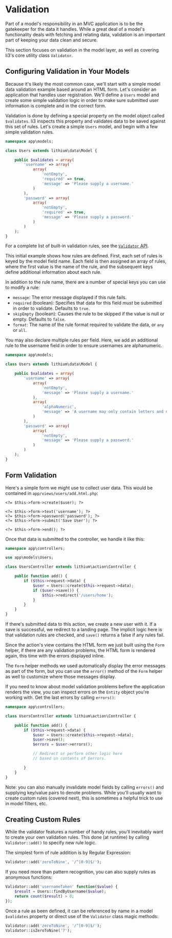 # Validation

Part of a model's responsibility in an MVC application is to be the gatekeeper for the data it handles. While a great deal of a model's functionality deals with fetching and relating data, validation is an important part of keeping your data clean and secure.

This section focuses on validation in the model layer, as well as covering li3's core utility class `Validator`.

## Configuring Validation in Your Models

Because it's likely the most common case, we'll start with a simple model data validation example based around an HTML form. Let's consider an application that handles user registration. We'll define a `Users` model and create some simple validation logic in order to make sure submitted user information is complete and in the correct form.

Validation is done by defining a special property on the model object called `$validates`. li3 inspects this property and validates data to be saved against this set of rules. Let's create a simple `Users` model, and begin with a few simple validation rules.

```php
namespace app\models;

class Users extends lithium\data\Model {

	public $validates = array(
		'username' => array(
			array(
				'notEmpty',
				'required' => true,
				'message' => 'Please supply a username.'
			)
		),
		'password' => array(
			array(
				'notEmpty',
				'required' => true,
				'message' => 'Please supply a password.'
			)
		)
	);
}
```

<div class="note note-hint">
	For a complete list of built-in validation rules, see the <a href="http://li3.me/docs/lithium/util/Validator"><code>Validator</code> API</a>.
</div>

This initial example shows how rules are defined. First, each set of rules is keyed by the model field name. Each field is then assigned an array of rules, where the first value is the name of the rule, and the subsequent keys define additional information about each rule.

In addition to the rule name, there are a number of special keys you can use to modify a rule:

 - `message`: The error message displayed if this rule fails.
 - `required` (boolean): Specifies that data for this field _must_ be submitted in order to validate. Defaults to `true`.
 - `skipEmpty` (boolean): Causes the rule to be skipped if the value is null or empty. Defaults to `false`.
 - `format`: The name of the rule format required to validate the data, or `any` or `all`.

You may also declare multiple rules per field. Here, we add an additional rule to the username field in order to ensure usernames are alphanumeric.

```php
namespace app\models;

class Users extends lithium\data\Model {

	public $validates = array(
		'username' => array(
			array(
				'notEmpty',
				'message' => 'Please supply a username.'
			),
			array(
				'alphaNumeric',
				'message' => 'A username may only contain letters and numbers.'
			)
		),
		'password' => array(
			array(
				'notEmpty',
				'message' => 'Please supply a password.'
			)
		)
	);
}
```

## Form Validation

Here's a simple form we might use to collect user data. This would be contained in `app/views/users/add.html.php`:

```
<?= $this->form->create($user); ?>

<?= $this->form->text('username'); ?>
<?= $this->form->password('password'); ?>
<?= $this->form->submit('Save User'); ?>

<?= $this->form->end(); ?>
```

Once that data is submitted to the controller, we handle it like this:

```php
namespace app\controllers;

use app\models\Users;

class UsersController extends lithium\action\Controller {

	public function add() {
		if ($this->request->data) {
			$user = Users::create($this->request->data);
			if ($user->save()) {
				$this->redirect('/users/home');
			}
		}
	}
}
```

If there's submitted data to this action, we create a new user with it. If a save is successful, we redirect to a landing page. The implicit logic here is that validation rules are checked, and `save()` returns a false if any rules fail.

Since the action's view contains the HTML form we just built using the `Form` helper, if there are any validation problems, the HTML form is rendered again, this time with the errors displayed inline.

The `Form` helper methods we used automatically display the error messages as part of the form, but you can use the `error()` method of the `Form` helper as well to customize where those messages display.

If you need to know about model validation problems before the application renders the view, you can inspect errors on the `Entity` object you're working with. Get the last errors by calling `errors()`:

```php
namespace app\controllers;

class UsersController extends lithium\action\Controller {

	public function add() {
		if ($this->request->data) {
			$user = Users::create($this->request->data);
			$user->save();
			$errors = $user->errors();

			// Redirect or perform other logic here
			// based on contents of $errors.

		}
	}
}
```

Note: you can also manually invalidate model fields by calling `errors()` and supplying key/value pairs to denote problems. While you'll usually want to create custom rules (covered next), this is sometimes a helpful trick to use in model filters, etc.

## Creating Custom Rules

While the validator features a number of handy rules, you'll inevitably want to create your own validation rules. This done (at runtime) by calling `Validator::add()` to specify new rule logic.

The simplest form of rule addition is by Regular Expression:

```php
Validator::add('zeroToNine', '/^[0-9]$/');
```

If you need more than pattern recognition, you can also supply rules as anonymous functions:

```php
Validator::add('usernameTaken' function($value) {
	$result = Users::findByUsername($value);
	return count($result) > 0;
});
```

Once a rule as been defined, it can be referenced by name in a model `$validates` property or direct use of the `Validator` class magic methods:

```php
Validator::add('zeroToNine', '/^[0-9]$/');
Validator::isZeroToNine('7');
```
